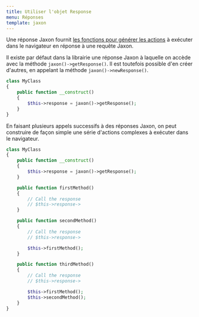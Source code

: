 ```yaml
---
title: Utiliser l'objet Response
menu: Réponses
template: jaxon
---
```


Une réponse Jaxon fournit [les fonctions pour générer les actions](../../features/responses.html) à exécuter dans le navigateur en réponse à une requête Jaxon.

Il existe par défaut dans la librairie une réponse Jaxon à laquelle on accède avec la méthode `jaxon()->getResponse()`.
Il est toutefois possible d'en créer d'autres, en appelant la méthode `jaxon()->newResponse()`.

```php
class MyClass
{
    public function __construct()
    {
        $this->response = jaxon()->getResponse();
    }
}
```

En faisant plusieurs appels successifs à des réponses Jaxon, on peut construire de façon simple une série d'actions complexes à exécuter dans le navigateur.

```php
class MyClass
{
    public function __construct()
    {
        $this->response = jaxon()->getResponse();
    }

    public function firstMethod()
    {
        // Call the response
        // $this->response->
    }

    public function secondMethod()
    {
        // Call the response
        // $this->response->

        $this->firstMethod();
    }

    public function thirdMethod()
    {
        // Call the response
        // $this->response->

        $this->firstMethod();
        $this->secondMethod();
    }
}
```
